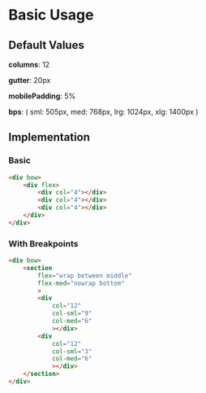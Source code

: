 # Basic Usage

## Default Values

**columns**: 12

**gutter**: 20px

**mobilePadding**: 5%

**bps**: (
	sml: 505px,
	med: 768px,
	lrg: 1024px,
	xlg: 1400px
)

## Implementation

### Basic

```html
<div bow>
	<div flex>
		<div col="4"></div>
		<div col="4"></div>
		<div col="4"></div>
	</div>
</div>
```

### With Breakpoints

```html
<div bow>
	<section
		flex="wrap between middle"
		flex-med="nowrap bottom"
		>
		<div
			col="12"
			col-sml="9"
			col-med="6"
			></div>
		<div
			col="12"
			col-sml="3"
			col-med="6"
			></div>
	</section>
</div>
```
